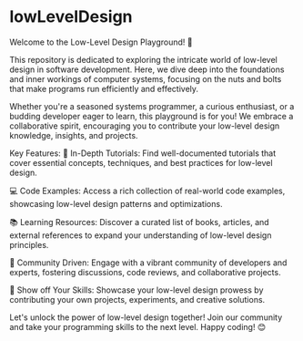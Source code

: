 # lowLevelDesign
Welcome to the Low-Level Design Playground! 🚀

This repository is dedicated to exploring the intricate world of low-level design in software development. Here, we dive deep into the foundations and inner workings of computer systems, focusing on the nuts and bolts that make programs run efficiently and effectively.

Whether you're a seasoned systems programmer, a curious enthusiast, or a budding developer eager to learn, this playground is for you! We embrace a collaborative spirit, encouraging you to contribute your low-level design knowledge, insights, and projects.

Key Features:
🔧 In-Depth Tutorials: Find well-documented tutorials that cover essential concepts, techniques, and best practices for low-level design.

💻 Code Examples: Access a rich collection of real-world code examples, showcasing low-level design patterns and optimizations.

📚 Learning Resources: Discover a curated list of books, articles, and external references to expand your understanding of low-level design principles.

🤝 Community Driven: Engage with a vibrant community of developers and experts, fostering discussions, code reviews, and collaborative projects.

🌟 Show off Your Skills: Showcase your low-level design prowess by contributing your own projects, experiments, and creative solutions.

Let's unlock the power of low-level design together! Join our community and take your programming skills to the next level. Happy coding! 😊
